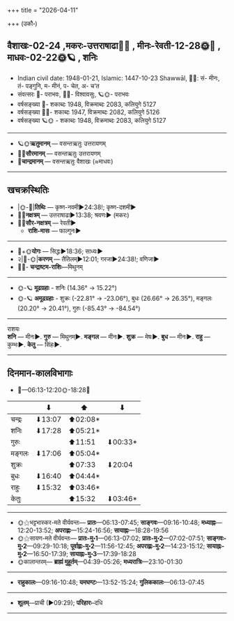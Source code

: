 +++
title = "2026-04-11"

+++
(उकौ॰)
## वैशाखः-02-24  ,मकरः-उत्तराषाढा🌛🌌  ,  मीनः-रेवती-12-28🌞🌌  ,  माधवः-02-22🌞🪐  , शनिः
- Indian civil date: 1948-01-21, Islamic: 1447-10-23 Shawwāl, 🌌🌞: सं- मीनः, तं- पङ्गुनि, म- मीनं, प- चेत, अ- च’त
- संवत्सरः 🌛- पराभवः, 🌌🌞- विश्वावसुः, 🪐🌞- पराभवः
- वर्षसङ्ख्या 🌛- शकाब्दः 1948, विक्रमाब्दः 2083, कलियुगे 5127
- वर्षसङ्ख्या 🌌🌞- शकाब्दः 1947, विक्रमाब्दः 2082, कलियुगे 5126
- वर्षसङ्ख्या 🪐🌞 - शकाब्दः 1948, विक्रमाब्दः 2083, कलियुगे 5127
___________________
- 🪐🌞**ऋतुमानम्** — वसन्तऋतुः उत्तरायणम्
- 🌌🌞**सौरमानम्** — वसन्तऋतुः उत्तरायणम्
- 🌛**चान्द्रमानम्** — वसन्तऋतुः वैशाखः (≈माधवः)
___________________


## खचक्रस्थितिः
- |🌞-🌛|**तिथिः** — कृष्ण-नवमी►24:38!; कृष्ण-दशमी►  
- 🌌🌛**नक्षत्रम्** — उत्तराषाढा►13:38; श्रवणः► (मकरः)  
- 🌌🌞**सौर-नक्षत्रम्** — रेवती►  
  - **राशि-मासः** — फाल्गुनः► 
___________________
- 🌛+🌞**योगः** — सिद्धः►18:36; साध्यः►  
- २|🌛-🌞|**करणम्** — तैतिलम्►12:01; गरजा►24:38!; वणिजा►  
- 🌌🌛- **चन्द्राष्टम-राशिः**—मिथुनम्  
___________________
- 🌞-🪐 **मूढग्रहाः** - शनिः (14.36° → 15.22°)
- 🌞-🪐 **अमूढग्रहाः** - शुक्रः (-22.81° → -23.06°), बुधः (26.66° → 26.35°), मङ्गलः (20.20° → 20.41°), गुरुः (-85.43° → -84.54°)
___________________
राशयः  
**शनि** — मीनः►. **गुरु** — मिथुनम्►. **मङ्गल** — मीनः►. **शुक्र** — मेषः►. **बुध** — मीनः►. **राहु** — कुम्भः►. **केतु** — सिंहः►. 
___________________


## दिनमान-कालविभागाः
- 🌅—06:13-12:20🌞-18:28🌇  

|      |⬇     |⬆     |⬇     |
|------|-----|-----|------|
|चन्द्रः|⬇13:07 |⬆02:08*|     |
|शनिः   |⬇17:28 |⬆05:21*|     |
|गुरुः  |     |⬆11:51 |⬇00:33*|
|मङ्गलः |⬇17:06 |⬆05:04*|     |
|शुक्रः |     |⬆07:33 |⬇20:04 |
|बुधः   |⬇16:40 |⬆04:44*|     |
|राहुः  |⬇15:32 |⬆03:46*|     |
|केतुः  |     |⬆15:32 |⬇03:46*|
___________________
- 🌞⚝भट्टभास्कर-मते वीर्यवन्तः— **प्रातः**—06:13-07:45; **साङ्गवः**—09:16-10:48; **मध्याह्नः**—12:20-13:52; **अपराह्णः**—15:24-16:56; **सायाह्नः**—18:28-19:56  
- 🌞⚝सायण-मते वीर्यवन्तः— **प्रातः-मु॰1**—06:13-07:02; **प्रातः-मु॰2**—07:02-07:51; **साङ्गवः-मु॰2**—09:29-10:18; **पूर्वाह्णः-मु॰2**—11:56-12:45; **अपराह्णः-मु॰2**—14:23-15:12; **सायाह्नः-मु॰2**—16:50-17:39; **सायाह्नः-मु॰3**—17:39-18:28  
- 🌞कालान्तरम्— **ब्राह्मं मुहूर्तम्**—04:39-05:26; **मध्यरात्रिः**—23:10-01:30  
___________________
- **राहुकालः**—09:16-10:48; **यमघण्टः**—13:52-15:24; **गुलिककालः**—06:13-07:45  
___________________
- **शूलम्**—प्राची (►09:29); **परिहारः**–दधि  
___________________
